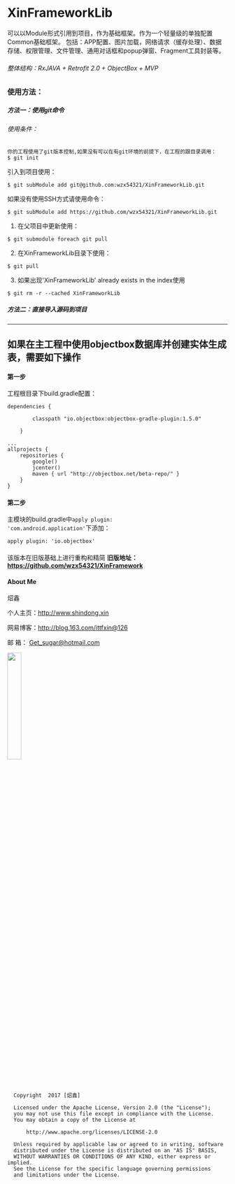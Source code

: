 # XinFrameworkLib

 可以以Module形式引用到项目，作为基础框架。作为一个轻量级的单独配置Common基础框架。
 包括：APP配置、图片加载，网络请求（缓存处理）、数据存储、权限管理、文件管理、通用对话框和popup弹窗、Fragment工具封装等。



###### 整体结构：RxJAVA + Retrofit 2.0 + ObjectBox + MVP


###  使用方法：




##### 方法一：使用git命令

###### 使用条件：
```
你的工程使用了git版本控制,如果没有可以在有git环境的前提下，在工程的跟目录调用：  
$ git init

```

引入到项目使用：  
```
$ git subModule add git@github.com:wzx54321/XinFrameworkLib.git  

```
如果没有使用SSH方式请使用命令：  
```
$ git subModule add https://github.com/wzx54321/XinFrameworkLib.git
```
1) 在父项目中更新使用：  
```
$ git submodule foreach git pull
```
2) 在XinFrameworkLib目录下使用：  
```
$ git pull
```
3) 如果出现'XinFrameworkLib' already exists in the index使用  
```
$ git rm -r --cached XinFrameworkLib
```

#####   方法二：直接导入源码到项目

----------------------------------------------------------------------------------------------------  
  
   
## 如果在主工程中使用objectbox数据库并创建实体生成表，需要如下操作


#### 第一步  

工程根目录下build.gradle配置：  
```
dependencies {
       
        classpath "io.objectbox:objectbox-gradle-plugin:1.5.0"
       
    }

...
allprojects {
    repositories {
        google()
        jcenter()
        maven { url "http://objectbox.net/beta-repo/" }
    }
}
```
#### 第二步  

主模块的build.gradle中<code>apply plugin: 'com.android.application'</code>下添加：

```
apply plugin: 'io.objectbox'
```
   
   
   
    


####

该版本在旧版基础上进行重构和精简
**旧版地址：https://github.com/wzx54321/XinFramework**





#### About Me

炤鑫

个人主页：http://www.shindong.xin

网易博客：http://blog.163.com/ittfxin@126

邮    箱： Get_sugar@hotmail.com

 <div class='row'>
<img src="https://github.com/wzx54321/XinFrameworkLib/blob/master/imgs/blog.png" title="" width="25%" height="25%"/>   
  </div>

```

  Copyright  2017 [炤鑫]

  Licensed under the Apache License, Version 2.0 (the "License");
  you may not use this file except in compliance with the License.
  You may obtain a copy of the License at

      http://www.apache.org/licenses/LICENSE-2.0

  Unless required by applicable law or agreed to in writing, software
  distributed under the License is distributed on an "AS IS" BASIS,
  WITHOUT WARRANTIES OR CONDITIONS OF ANY KIND, either express or implied.
  See the License for the specific language governing permissions
  and limitations under the License.

```
